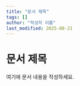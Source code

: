 ```yaml
---
title: "문서 제목"
tags: []
author: "작성자 이름"
last_modified: 2025-08-21
---
```


# 문서 제목

여기에 문서 내용을 작성하세요.
